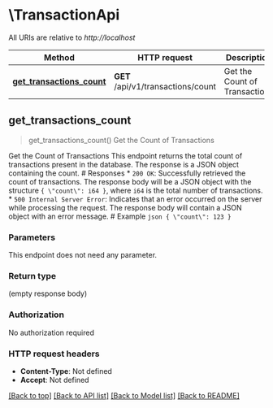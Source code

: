 # \TransactionApi

All URIs are relative to *http://localhost*

Method | HTTP request | Description
------------- | ------------- | -------------
[**get_transactions_count**](TransactionApi.md#get_transactions_count) | **GET** /api/v1/transactions/count | Get the Count of Transactions



## get_transactions_count

> get_transactions_count()
Get the Count of Transactions

Get the Count of Transactions  This endpoint returns the total count of transactions present in the database. The response is a JSON object containing the count.  # Responses  * `200 OK`: Successfully retrieved the count of transactions. The response body will be a JSON object with the structure `{ \"count\": i64 }`, where `i64` is the total number of transactions. * `500 Internal Server Error`: Indicates that an error occurred on the server while processing the request. The response body will contain a JSON object with an error message.  # Example  ```json { \"count\": 123 } ```

### Parameters

This endpoint does not need any parameter.

### Return type

 (empty response body)

### Authorization

No authorization required

### HTTP request headers

- **Content-Type**: Not defined
- **Accept**: Not defined

[[Back to top]](#) [[Back to API list]](../README.md#documentation-for-api-endpoints) [[Back to Model list]](../README.md#documentation-for-models) [[Back to README]](../README.md)

